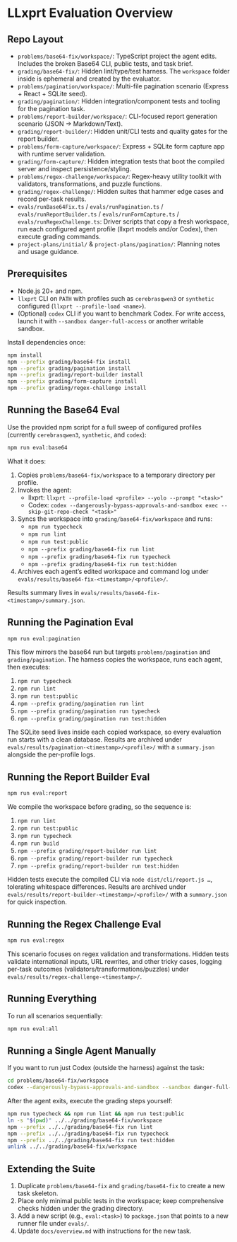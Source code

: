 # LLxprt Evaluation Overview

## Repo Layout
- `problems/base64-fix/workspace/`: TypeScript project the agent edits. Includes the broken Base64 CLI, public tests, and task brief.
- `grading/base64-fix/`: Hidden lint/type/test harness. The `workspace` folder inside is ephemeral and created by the evaluator.
- `problems/pagination/workspace/`: Multi-file pagination scenario (Express + React + SQLite seed).
- `grading/pagination/`: Hidden integration/component tests and tooling for the pagination task.
- `problems/report-builder/workspace/`: CLI-focused report generation scenario (JSON → Markdown/Text).
- `grading/report-builder/`: Hidden unit/CLI tests and quality gates for the report builder.
- `problems/form-capture/workspace/`: Express + SQLite form capture app with runtime server validation.
- `grading/form-capture/`: Hidden integration tests that boot the compiled server and inspect persistence/styling.
- `problems/regex-challenge/workspace/`: Regex-heavy utility toolkit with validators, transformations, and puzzle functions.
- `grading/regex-challenge/`: Hidden suites that hammer edge cases and record per-task results.
- `evals/runBase64Fix.ts` / `evals/runPagination.ts` / `evals/runReportBuilder.ts` / `evals/runFormCapture.ts` / `evals/runRegexChallenge.ts`: Driver scripts that copy a fresh workspace, run each configured agent profile (llxprt models and/or Codex), then execute grading commands.
- `project-plans/initial/` & `project-plans/pagination/`: Planning notes and usage guidance.

## Prerequisites
- Node.js 20+ and npm.
- `llxprt` CLI on `PATH` with profiles such as `cerebrasqwen3` or `synthetic` configured (`llxprt --profile-load <name>`).
- (Optional) `codex` CLI if you want to benchmark Codex. For write access, launch it with `--sandbox danger-full-access` or another writable sandbox.

Install dependencies once:

```bash
npm install
npm --prefix grading/base64-fix install
npm --prefix grading/pagination install
npm --prefix grading/report-builder install
npm --prefix grading/form-capture install
npm --prefix grading/regex-challenge install
```

## Running the Base64 Eval
Use the provided npm script for a full sweep of configured profiles (currently `cerebrasqwen3`, `synthetic`, and `codex`):

```bash
npm run eval:base64
```

What it does:
1. Copies `problems/base64-fix/workspace` to a temporary directory per profile.
2. Invokes the agent:
   - llxprt: `llxprt --profile-load <profile> --yolo --prompt "<task>"`
   - Codex: `codex --dangerously-bypass-approvals-and-sandbox exec --skip-git-repo-check "<task>"`
3. Syncs the workspace into `grading/base64-fix/workspace` and runs:
   - `npm run typecheck`
   - `npm run lint`
   - `npm run test:public`
   - `npm --prefix grading/base64-fix run lint`
   - `npm --prefix grading/base64-fix run typecheck`
   - `npm --prefix grading/base64-fix run test:hidden`
4. Archives each agent’s edited workspace and command log under `evals/results/base64-fix-<timestamp>/<profile>/`.

Results summary lives in `evals/results/base64-fix-<timestamp>/summary.json`.

## Running the Pagination Eval

```bash
npm run eval:pagination
```

This flow mirrors the base64 run but targets `problems/pagination` and `grading/pagination`. The harness copies the workspace, runs each agent, then executes:

1. `npm run typecheck`
2. `npm run lint`
3. `npm run test:public`
4. `npm --prefix grading/pagination run lint`
5. `npm --prefix grading/pagination run typecheck`
6. `npm --prefix grading/pagination run test:hidden`

The SQLite seed lives inside each copied workspace, so every evaluation run starts with a clean database. Results are archived under `evals/results/pagination-<timestamp>/<profile>/` with a `summary.json` alongside the per-profile logs.

## Running the Report Builder Eval

```bash
npm run eval:report
```

We compile the workspace before grading, so the sequence is:

1. `npm run lint`
2. `npm run test:public`
3. `npm run typecheck`
4. `npm run build`
5. `npm --prefix grading/report-builder run lint`
6. `npm --prefix grading/report-builder run typecheck`
7. `npm --prefix grading/report-builder run test:hidden`

Hidden tests execute the compiled CLI via `node dist/cli/report.js …`, tolerating whitespace differences. Results are archived under `evals/results/report-builder-<timestamp>/<profile>/` with a `summary.json` for quick inspection.

## Running the Regex Challenge Eval

```bash
npm run eval:regex
```

This scenario focuses on regex validation and transformations. Hidden tests validate international inputs, URL rewrites, and other tricky cases, logging per-task outcomes (validators/transformations/puzzles) under `evals/results/regex-challenge-<timestamp>/`.

## Running Everything

To run all scenarios sequentially:

```bash
npm run eval:all
```

## Running a Single Agent Manually
If you want to run just Codex (outside the harness) against the task:

```bash
cd problems/base64-fix/workspace
codex --dangerously-bypass-approvals-and-sandbox --sandbox danger-full-access exec --skip-git-repo-check "$(cat problem.md)"
```

After the agent exits, execute the grading steps yourself:

```bash
npm run typecheck && npm run lint && npm run test:public
ln -s "$(pwd)" ../../grading/base64-fix/workspace
npm --prefix ../../grading/base64-fix run lint
npm --prefix ../../grading/base64-fix run typecheck
npm --prefix ../../grading/base64-fix run test:hidden
unlink ../../grading/base64-fix/workspace
```

## Extending the Suite
1. Duplicate `problems/base64-fix` and `grading/base64-fix` to create a new task skeleton.
2. Place only minimal public tests in the workspace; keep comprehensive checks hidden under the grading directory.
3. Add a new script (e.g., `eval:<task>`) to `package.json` that points to a new runner file under `evals/`.
4. Update `docs/overview.md` with instructions for the new task.
